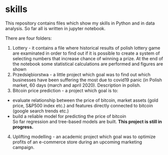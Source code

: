# skills
This repository contains files which show my skills in Python and in data analysis. So far all is written in jupyter notebook.

There are four folders:
1. Lottery - it contains a file where historical results of polish lottery game are examinated in order to find out if it is possible to create a system of selecting numbers that increase chance of winning a prize. At the end of the notebook some statistical calculations are performed and figures are shown
2. Przedsiębiorstwa - a little project which goal was to find out which businesses have been suffering the most due to covid19 panic (in Polish market, 60 days (march and april 2020). Description in polish.
3. Bitcoin price prediction - a project which goal is to:
 - evaluate relationship between the price of bitcoin, market assets (gold price, S&P500 index etc.) and features directly connected to bitcoin (google search trends etc.)
 - build a reliable model for predicting the price of bitcoin <br> So far regression and tree-based models are built. __This project is still in progress.__ 
4. Uplifting modelling - an academic project which goal was to optimize profits of an e-commerce store during an upcoming marketing campaign.